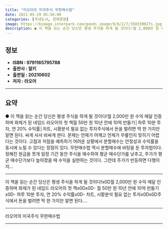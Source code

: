 ```yaml
---
title: "라오어의 미국주식 무한매수법"
date: 2021-05-29 05:56:00
categories: [국내도서, 경제경영]
image: https://bimage.interpark.com/goods_image/9/6/2/7/350339627s.jpg
description: ● 이 책을 읽는 순간 당신은 평생 주식을 하게 될 것이다!월 2,000만 원 수익 매달 인증하며 화제가 된 네임드 라오어의 첫 책월 50만 원 10년 안에 10억 만들기│하루 10분 투자, 연 20% 수익률│차트, 시황분석 필요 없는 투자주식에서 돈을 벌려면 딱 한 가지만 알면 된다
---
```


## **정보**

- **ISBN : 9791165795788**
- **출판사 : 알키**
- **출판일 : 20210602**
- **저자 : 라오어**

------



## **요약**

●  이 책을 읽는 순간 당신은 평생 주식을 하게 될 것이다!월 2,000만 원 수익 매달 인증하며 화제가 된 네임드 라오어의 첫 책월 50만 원 10년 안에 10억 만들기│하루 10분 투자, 연 20% 수익률│차트, 시황분석 필요 없는 투자주식에서 돈을 벌려면 딱 한 가지만 알면 된다. 싸게 사서 비싸게 판다. 문제는 언제가 어깨고 언제가 무릎인지 맞히기 어렵다는 것이다. 고점과 저점을 예측하기 어려운 상황에서 분할매수는 안정성과 수익률을 동시에 노릴 수 있다는 장점이 있다. 무한매수법 역시 분할매수에 바탕을 둔 투자법이다. 정해진 원금을 쪼개 일정 기간 동안 주식을 매수하여 평균 매수단가를 낮추고, 주가가 평균 매수단가보다 높아졌을 때 수익을 실현하는 것이다. 그런데 주가가 반등하면 다행이지...

------

이 책을 읽는 순간 당신은 평생 주식을 하게 될 것이다!x0D월 2,000만 원 수익 매달 인증하며 화제가 된 네임드 라오어의 첫 책x0Dx0D- 월 50만 원 10년 안에 10억 만들기x0D- 하루 10분 투자, 연 20% 수익률x0D- 차트, 시황분석 필요 없는 투자x0Dx0D주식에서 돈을 벌려면 딱 한 가지만 알면 된다.... 

------


라오어의 미국주식 무한매수법 

------


